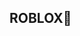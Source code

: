 ## ROBLOX👋

<!--
**yunita52525/yunita52525** # Roblox

Ini adalah proyek deploy file HTML ke GitHub Pages.

## Cara akses

Setelah GitHub Pages diaktifkan, buka:  
`https://USERNAME.github.io/NAMA-REPO/`

